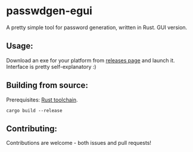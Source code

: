 # passwdgen-egui

A pretty simple tool for password generation, written in Rust. GUI version.

## Usage:
Download an exe for your platform from [releases page](https://github.com/archhaze24/passwdgen-egui/releases/latest) and launch it. 
Interface is pretty self-explanatory :)

## Building from source:
Prerequisites: [Rust toolchain](https://rustup.rs/).

`cargo build --release`

## Contributing:
Contributions are welcome - both issues and pull requests!

